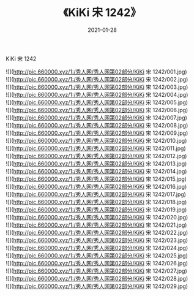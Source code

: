 ﻿---
layout: post
title:  《KiKi 宋 1242》
date:   2021-01-28
img: http://pic.660000.xyz/1:/秀人网/秀人网第02部分/KiKi 宋 1242/000.jpg
categories: [美女, 清纯, 唯美]
---

KiKi 宋 1242

  ![](http://pic.660000.xyz/1:/秀人网/秀人网第02部分/KiKi 宋 1242/001.jpg) <br> ![](http://pic.660000.xyz/1:/秀人网/秀人网第02部分/KiKi 宋 1242/002.jpg) <br> ![](http://pic.660000.xyz/1:/秀人网/秀人网第02部分/KiKi 宋 1242/003.jpg) <br> ![](http://pic.660000.xyz/1:/秀人网/秀人网第02部分/KiKi 宋 1242/004.jpg) <br> ![](http://pic.660000.xyz/1:/秀人网/秀人网第02部分/KiKi 宋 1242/005.jpg) <br> ![](http://pic.660000.xyz/1:/秀人网/秀人网第02部分/KiKi 宋 1242/006.jpg) <br> ![](http://pic.660000.xyz/1:/秀人网/秀人网第02部分/KiKi 宋 1242/007.jpg) <br> ![](http://pic.660000.xyz/1:/秀人网/秀人网第02部分/KiKi 宋 1242/008.jpg) <br> ![](http://pic.660000.xyz/1:/秀人网/秀人网第02部分/KiKi 宋 1242/009.jpg) <br> ![](http://pic.660000.xyz/1:/秀人网/秀人网第02部分/KiKi 宋 1242/010.jpg) <br> ![](http://pic.660000.xyz/1:/秀人网/秀人网第02部分/KiKi 宋 1242/011.jpg) <br> ![](http://pic.660000.xyz/1:/秀人网/秀人网第02部分/KiKi 宋 1242/012.jpg) <br> ![](http://pic.660000.xyz/1:/秀人网/秀人网第02部分/KiKi 宋 1242/013.jpg) <br> ![](http://pic.660000.xyz/1:/秀人网/秀人网第02部分/KiKi 宋 1242/014.jpg) <br> ![](http://pic.660000.xyz/1:/秀人网/秀人网第02部分/KiKi 宋 1242/015.jpg) <br> ![](http://pic.660000.xyz/1:/秀人网/秀人网第02部分/KiKi 宋 1242/016.jpg) <br> ![](http://pic.660000.xyz/1:/秀人网/秀人网第02部分/KiKi 宋 1242/017.jpg) <br> ![](http://pic.660000.xyz/1:/秀人网/秀人网第02部分/KiKi 宋 1242/018.jpg) <br> ![](http://pic.660000.xyz/1:/秀人网/秀人网第02部分/KiKi 宋 1242/019.jpg) <br> ![](http://pic.660000.xyz/1:/秀人网/秀人网第02部分/KiKi 宋 1242/020.jpg) <br> ![](http://pic.660000.xyz/1:/秀人网/秀人网第02部分/KiKi 宋 1242/021.jpg) <br> ![](http://pic.660000.xyz/1:/秀人网/秀人网第02部分/KiKi 宋 1242/022.jpg) <br> ![](http://pic.660000.xyz/1:/秀人网/秀人网第02部分/KiKi 宋 1242/023.jpg) <br> ![](http://pic.660000.xyz/1:/秀人网/秀人网第02部分/KiKi 宋 1242/024.jpg) <br> ![](http://pic.660000.xyz/1:/秀人网/秀人网第02部分/KiKi 宋 1242/025.jpg) <br> ![](http://pic.660000.xyz/1:/秀人网/秀人网第02部分/KiKi 宋 1242/026.jpg) <br> ![](http://pic.660000.xyz/1:/秀人网/秀人网第02部分/KiKi 宋 1242/027.jpg) <br> ![](http://pic.660000.xyz/1:/秀人网/秀人网第02部分/KiKi 宋 1242/028.jpg) <br> ![](http://pic.660000.xyz/1:/秀人网/秀人网第02部分/KiKi 宋 1242/029.jpg) <br>